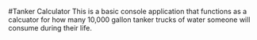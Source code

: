 #Tanker Calculator
This is a basic console application that functions as a calcuator for how many 10,000 gallon tanker trucks of water someone will consume during their life.
